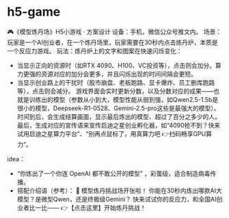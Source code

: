 # h5-game

🎮《模型炼丹场》H5小游戏 · 方案设计
设备：手机，微信公众号推文内。
场景：玩家是一个AI创业者，在一个炼丹场里，玩家需要在30秒内点击炼丹炉，本质是一个反应力游戏。
玩法：炼丹炉上的文字和图案在快速闪烁变化：
- 当显示正向的资源时（如RTX 4090、H100、VC投资等），点击则会加分。算力更强的资源对应的加分会更多，并且闪烁出现的时间间隔会更短。
- 当显示创业路上的干扰时（股市崩盘、老板跑路、显卡爆炸、员工删库跑路等），点击则会减分。
游戏界面会实时更新分数，以及分数对应的成果——也就是训练出的模型（参数从小到大，模型性能从弱到强，如Qwen2.5-1.5b是很小的模型，Deepseek-R1-0528、Gemini-2.5-pro这些是最强大的模型）。
时间到后，会生成结算画面，显示最后炼出的模型、超过了百分之多少的人。最后，生成对应的宣传语来宣传启迪之星创业孵化器，如“4090抢不到？快来试用启迪之星算力平台”、“别再点鼠标了，用真算力吧 👉扫码畅享GPU算力”。

idea：
- “你炼出了一个你连 OpenAI 都不敢公开的模型” ，彩蛋级，适合制造病毒传播。
- 搭配介绍语（参考）：
🧪 模型炼丹挑战场开张啦！
你能在30秒内炼出哪款AI大模型？是微型Qwen，还是终极级Gemini？
 快来试试你的反应力，和全国AI创业者比一比——
👉【点击这里】开始炼丹挑战！
